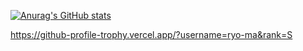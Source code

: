 [![Anurag's GitHub stats](https://github-readme-stats.vercel.app/api?username=jirka086&show_icons=true&theme=blue_navy)](https://github.com/anuraghazra/github-readme-stats)

https://github-profile-trophy.vercel.app/?username=ryo-ma&rank=S
